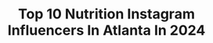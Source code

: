 ---
title: Top 10 Nutrition Instagram Influencers In Atlanta In 2024
description: >-
  Find top nutrition Instagram influencers in Atlanta in 2024. Most popular hashtags: #atlanta #health #fitness #fitnessmotivation.
platform: Instagram
hits: 37
text_top: See the best Instagram profiles on inBeat.
text_bottom: Our platform holds 37 Instagram influencers like this in Atlanta, United States for you to collaborate.
profiles:
  - username: "chaselifewithkelly"
    fullname: >-
      Kelly Chase
    bio: >-
      ✨Love Is Blind S1 @netflix 🎤empowering women to step into their power 🎙️ @chaselifewithkellypodcast inquiries: taryn@thehartsocial.com
    location: "United States"
    followers: 372300
    engagement: 12
    commentsToLikes: 0.076593
    id: ck9wdflc4ffiw0j788n5uda24
    verified: true
    hashtags: "#podcasting, #business, #realitytv, #selflove"
  - username: "ej.webb"
    fullname: >-
      EJ Webb CPT,PES
    bio: >-
      Sports Performance Fitness
    location: "United States"
    followers: 10083
    engagement: 196
    commentsToLikes: 0.035513
    id: cl6k03rjyjc450i23uju9mt7v
    verified: false
    hashtags: "#reels, #mobility, #blessed, #wellness"
  - username: "elysefergs"
    fullname: >-
      Elyse Morrow
    bio: >-
      Wellness Preacher 🌱 Holistic Health 🥕 Mindful Living 🧘🏻‍♀️
    location: "United States"
    followers: 11328
    engagement: 181
    commentsToLikes: 0.034346
    id: ck0w3kj3ntves0i195jhuz1fs
    verified: false
    hashtags: "#spiritual, #consciousparenting, #awakening, #health"
  - username: "stacieinatlanta"
    fullname: >-
      Stacie Haight Connerty
    bio: >-
      💃Beauty Fashion & Lifestyle Creator 🎥On-Air Host ✈️Travel Writer 💋Tastemaker ✍️Freelance Journalist 🍑#ATL 🥖Foodie DIY Mom of 3 #AtlantaBlogger
    location: "United States"
    followers: 99152
    engagement: 375
    commentsToLikes: 0.038333
    id: ckmw19gps57dc0j23rc0ufz6t
    verified: false
    hashtags: "#gifted, #sponsored, #atl, #hosted"
  - username: "emyager"
    fullname: >-
      Emily Yager
    bio: >-
      📸Model from LA turned Movement Maker ✊Leader of The Be Ten Times Bolder Movement® 🌱Expert in Fitness, Vegan Nutrition & Creating Insane Transformation
    location: "United States"
    followers: 15135
    engagement: 212
    commentsToLikes: 0.121259
    id: ck0u29l3fzbu90i19v9pr51ff
    verified: false
    hashtags: "#vegan, #emyager, #doodlesofinstagram, #dogsofinstagram"
  - username: "denetrabfit"
    fullname: >-
      Denetra Monay Blackshear
    bio: >-
      ✨ Female Fitness Coach 📍 Atlanta, GA 👸🏾 IFBB Bikini Pro 📸 Published Model 🍎 Nutrition Consultant 👇🏾 FREE E-Books+ Mobile Training App
    location: "United States"
    followers: 32762
    engagement: 122
    commentsToLikes: 0.096855
    id: ckniqvrkptmm40j23ntp1ecw8
    verified: false
    hashtags: "#fitnessmodel, #fitnessjourney, #strongwoman, #explorepage"
  - username: "fit4jessie"
    fullname: >-
      jessie l atlanta fitness influencer
    bio: >-
      I lost some weight and now I help other people do it too ❤️ Nutrition coaching spots are OPEN 👇🏼 💌 fit4jessie@gmail.com for biz ?s
    location: "United States"
    followers: 108020
    engagement: 53
    commentsToLikes: 0.036368
    id: cl3xlemlvejfr0i23ckrmvmop
    verified: false
    hashtags: "#fatloss, #odaat, #healthyliving, #explorepage"
  - username: "nutritionbymia"
    fullname: >-
      Mia Syn, MS, RDN
    bio: >-
      Veggie lover @Columbia @UCBerkeley. Author @penguinrandomhouse. Leading National On-Air Food & Nutrition Expert.
    location: "United States"
    followers: 344925
    engagement: 96
    commentsToLikes: 0.003315
    id: ck0tztrh9rlsr0i19hxele793
    verified: true
    hashtags: "#sponsored, #nutritionbymia, #ad, #collagen"
  - username: "tammy_bellabae_fitness"
    fullname: >-
      Tammy 🎀🌴👙💪
    bio: >-
      ISSA Certified Elite Trainer/CPT/Exercise Therapy/Fitness Nutrition/Specialist in Bodybuilding and Senior Fitness @valorfitnessclothing 💙 TAMMY20
    location: "United States"
    followers: 12215
    engagement: 1256
    commentsToLikes: 0.111499
    id: ckf5pez4b5ukz0j2385upfgyk
    verified: false
    hashtags: "#giveback, #louboutin, #tattedbabes, #gucci"
  - username: "laylayslaysit"
    fullname: >-
      L A Y  L A Y    S L A Y S ❤️👑💋
    bio: >-
      Atlanta,Ga. 🍑 CEO & Tribute video maker for J.Lo 🎥 Follow ➡️ #laylayslays Subscribe to my channel below ⬇️🙏
    location: "United States"
    followers: 10667
    engagement: 425
    commentsToLikes: 0.166978
    id: ckf5q18ki7v3u0j23gfxmrc9y
    verified: false
    hashtags: "#questionoftheday, #laylayslays, #pic, #instamood"
---